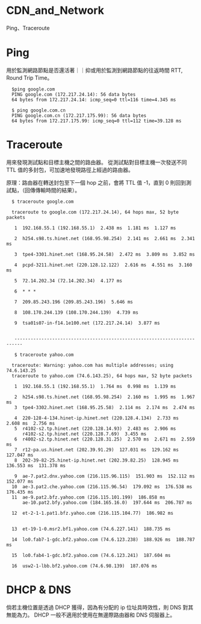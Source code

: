 # CDN_and_Network
Ping、Traceroute


# Ping 

用於監測網路節點是否還活著｜｜抑或用於監測到網路節點的往返時間 RTT, Round Trip Time。

      $ping google.com
      PING google.com (172.217.24.14): 56 data bytes
      64 bytes from 172.217.24.14: icmp_seq=0 ttl=116 time=4.345 ms
      
      $ ping google.com.cn
      PING google.com.cn (172.217.175.99): 56 data bytes
      64 bytes from 172.217.175.99: icmp_seq=0 ttl=112 time=39.128 ms
      

# Traceroute

用來發現測試點和目標主機之間的路由器。
從測試點對目標主機一次發送不同 TTL 值的多封包，可加速地發現路徑上經過的路由器。

原理：路由器在轉送封包至下一個 hop 之前，會將 TTL 值 -1，直到 0 則回到測試點，（回傳傳輸時間的結果）。



      $ traceroute google.com
      
      traceroute to google.com (172.217.24.14), 64 hops max, 52 byte packets
      
       1  192.168.55.1 (192.168.55.1)  2.438 ms  1.181 ms  1.127 ms
       
       2  h254.s98.ts.hinet.net (168.95.98.254)  2.141 ms  2.661 ms  2.341 ms
       
       3  tpe4-3301.hinet.net (168.95.24.58)  2.472 ms  3.809 ms  3.852 ms
       
       4  pcpd-3211.hinet.net (220.128.12.122)  2.616 ms  4.551 ms  3.160 ms
       
       5  72.14.202.34 (72.14.202.34)  4.177 ms

       6  * * *
       
       7  209.85.243.196 (209.85.243.196)  5.646 ms
        
       8  108.170.244.139 (108.170.244.139)  4.739 ms

       9  tsa01s07-in-f14.1e100.net (172.217.24.14)  3.877 ms
       
       
       -------------------------------------------------------------------------
       
       $ traceroute yahoo.com
       
      traceroute: Warning: yahoo.com has multiple addresses; using 74.6.143.25
      traceroute to yahoo.com (74.6.143.25), 64 hops max, 52 byte packets
      
       1  192.168.55.1 (192.168.55.1)  1.764 ms  0.998 ms  1.139 ms
       
       2  h254.s98.ts.hinet.net (168.95.98.254)  2.160 ms  1.995 ms  1.967 ms
       3  tpe4-3302.hinet.net (168.95.25.58)  2.114 ms  2.174 ms  2.474 ms
       
       4  220-128-4-134.hinet-ip.hinet.net (220.128.4.134)  2.733 ms  2.608 ms  2.756 ms
       5  r4102-s2.tp.hinet.net (220.128.14.93)  2.483 ms  2.906 ms
          r4102-s2.tp.hinet.net (220.128.7.69)  3.455 ms
       6  r4002-s2.tp.hinet.net (220.128.31.25)  2.570 ms  2.671 ms  2.559 ms
       7  r12-pa.us.hinet.net (202.39.91.29)  127.031 ms  129.162 ms  127.047 ms
       8  202-39-82-25.hinet-ip.hinet.net (202.39.82.25)  128.945 ms  136.553 ms  131.378 ms
       
       9  ae-7.pat2.dnx.yahoo.com (216.115.96.115)  151.903 ms  152.112 ms  152.077 ms
      10  ae-3.pat2.che.yahoo.com (216.115.96.54)  179.092 ms  176.538 ms  176.435 ms
      11  ae-9.pat2.bfz.yahoo.com (216.115.101.199)  186.858 ms
          ae-10.pat2.bfy.yahoo.com (184.165.16.0)  197.644 ms  206.787 ms
          
      12  et-2-1-1.pat1.bfz.yahoo.com (216.115.104.77)  186.982 ms
      
          
      13  et-19-1-0.msr2.bf1.yahoo.com (74.6.227.141)  188.735 ms

      14  lo0.fab7-1-gdc.bf2.yahoo.com (74.6.123.238)  188.926 ms  188.787 ms
          
      15  lo0.fab4-1-gdc.bf2.yahoo.com (74.6.123.241)  187.604 ms
         
      16  usw2-1-lbb.bf2.yahoo.com (74.6.98.139)  187.076 ms
         

# DHCP & DNS 

倘若主機位置是透過 DHCP 獲得，因為有分配的 ip 位址具時效性，則 DNS 對其無能為力。
DHCP 一般不適用於使用在無邊際路由器和 DNS 伺服器上。
